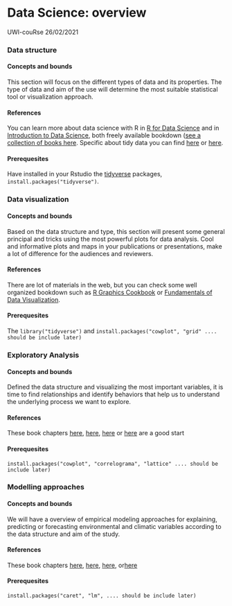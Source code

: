 Data Science: overview 
================
UWI-couRse
26/02/2021

### Data structure

#### Concepts and bounds

This section will focus on the different types of data and its properties. The type of data and aim of the use will determine the most suitable statistical tool or visualization approach. 

#### References

You can learn more about data science with R in [R for Data Science](https://r4ds.had.co.nz/) and in [Introduction to Data Science](https://rafalab.github.io/dsbook), both freely available bookdown ([see a collection of books here](https://www.bookdown.org/). Specific about tidy data you can find [here](https://rafalab.github.io/dsbook/tidyverse.html) or [here](https://moderndive.com/4-tidy.html). 

#### Prerequesites

Have installed in your Rstudio the [tidyverse](https://www.tidyverse.org/) packages, `install.packages("tidyverse")`. 


### Data visualization

#### Concepts and bounds
Based on the data structure and type, this section will present some general principal and tricks using the most powerful plots for data analysis. Cool and informative plots and maps in your publications or presentations, make a lot of difference for the audiences and reviewers.

#### References
There are lot of materials in the web, but you can check some well organized bookdown such as [R Graphics Cookbook](https://r-graphics.org/) or [Fundamentals of Data Visualization](https://clauswilke.com/dataviz/).

#### Prerequesites
The `library("tidyverse")` and `install.packages("cowplot", "grid" .... should be include later)`


###	Exploratory Analysis

#### Concepts and bounds

Defined the data structure and visualizing the most important variables, it is time to find relationships and identify behaviors that help us to understand the underlying process we want to explore. 

#### References

These book chapters [here](https://r4ds.had.co.nz/exploratory-data-analysis.html), [here](https://www.datascienceatthecommandline.com/1e/chapter-7-exploring-data.html), [here](https://livebook.datascienceheroes.com/exploratory-data-analysis.html#correlation) or [here](https://rafalab.github.io/dsbook/robust-summaries.html) are a good start 

#### Prerequesites
`install.packages("cowplot", "correlograma", "lattice" .... should be include later)`


###	Modelling approaches


#### Concepts and bounds
We will have a overview of empirical modeling approaches for explaining, predicting or forecasting environmental and climatic variables according to the data structure and aim of the study.  

#### References
These book chapters [here](https://r4ds.had.co.nz/model-intro.html),
[here](https://moderndive.com/5-regression.html), [here](https://www.datascienceatthecommandline.com/1e/chapter-9-modeling-data.html), or[here](https://rafalab.github.io/dsbook/models.html)

#### Prerequesites
`install.packages("caret", "lm", .... should be include later)`